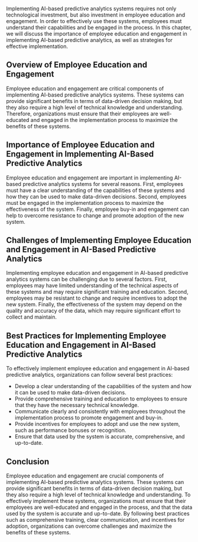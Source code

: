 
Implementing AI-based predictive analytics systems requires not only technological investment, but also investment in employee education and engagement. In order to effectively use these systems, employees must understand their capabilities and be engaged in the process. In this chapter, we will discuss the importance of employee education and engagement in implementing AI-based predictive analytics, as well as strategies for effective implementation.

Overview of Employee Education and Engagement
---------------------------------------------

Employee education and engagement are critical components of implementing AI-based predictive analytics systems. These systems can provide significant benefits in terms of data-driven decision making, but they also require a high level of technical knowledge and understanding. Therefore, organizations must ensure that their employees are well-educated and engaged in the implementation process to maximize the benefits of these systems.

Importance of Employee Education and Engagement in Implementing AI-Based Predictive Analytics
---------------------------------------------------------------------------------------------

Employee education and engagement are important in implementing AI-based predictive analytics systems for several reasons. First, employees must have a clear understanding of the capabilities of these systems and how they can be used to make data-driven decisions. Second, employees must be engaged in the implementation process to maximize the effectiveness of the system. Finally, employee buy-in and engagement can help to overcome resistance to change and promote adoption of the new system.

Challenges of Implementing Employee Education and Engagement in AI-Based Predictive Analytics
---------------------------------------------------------------------------------------------

Implementing employee education and engagement in AI-based predictive analytics systems can be challenging due to several factors. First, employees may have limited understanding of the technical aspects of these systems and may require significant training and education. Second, employees may be resistant to change and require incentives to adopt the new system. Finally, the effectiveness of the system may depend on the quality and accuracy of the data, which may require significant effort to collect and maintain.

Best Practices for Implementing Employee Education and Engagement in AI-Based Predictive Analytics
--------------------------------------------------------------------------------------------------

To effectively implement employee education and engagement in AI-based predictive analytics, organizations can follow several best practices:

* Develop a clear understanding of the capabilities of the system and how it can be used to make data-driven decisions.
* Provide comprehensive training and education to employees to ensure that they have the necessary technical knowledge.
* Communicate clearly and consistently with employees throughout the implementation process to promote engagement and buy-in.
* Provide incentives for employees to adopt and use the new system, such as performance bonuses or recognition.
* Ensure that data used by the system is accurate, comprehensive, and up-to-date.

Conclusion
----------

Employee education and engagement are crucial components of implementing AI-based predictive analytics systems. These systems can provide significant benefits in terms of data-driven decision making, but they also require a high level of technical knowledge and understanding. To effectively implement these systems, organizations must ensure that their employees are well-educated and engaged in the process, and that the data used by the system is accurate and up-to-date. By following best practices such as comprehensive training, clear communication, and incentives for adoption, organizations can overcome challenges and maximize the benefits of these systems.
